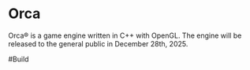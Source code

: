 # Orca
Orca® is a game engine written in C++ with OpenGL. The engine will be released to the general public in December 28th, 2025.

#Build
